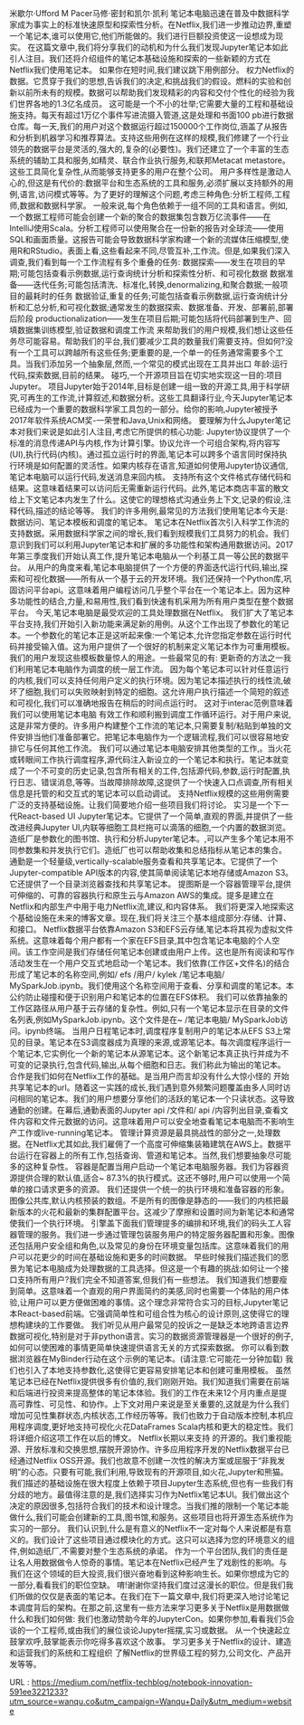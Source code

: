 米歇尔·Ufford M Pacer马修·密封和凯尔·凯利 
 笔记本电脑迅速在普及中数据科学家成为事实上的标准快速原型和探索性分析。在Netflix,我们进一步推动边界,重塑一个笔记本,谁可以使用它,他们所能做的。我们进行巨额投资使这一设想成为现实。 
 在这篇文章中,我们将分享我们的动机和为什么我们发现Jupyter笔记本如此引人注目。我们还将介绍组件的笔记本基础设施和探索的一些新颖的方式在Netflix我们使用笔记本。 
 如果你在短时间,我们建议跳下用例部分。 
 权力Netflix的数据。它贯穿于我们的思想,告诉我们的决定,和挑战我们的假设。燃料的实验和创新以前所未有的规模。数据可以帮助我们发现精彩的内容和交付个性化的经验为我们世界各地的1.3亿名成员。 
 这可能是一个不小的壮举;它需要大量的工程和基础设施支持。每天有超过1万亿个事件写进流摄入管道,这是处理和书面100 pb进行数据仓库。每一天,我们的用户对这个数据运行超过150000个工作岗位,涵盖了从报告和分析到机器学习和推荐算法。支持这些用例在这样的规模,我们修建了一个行业领先的数据平台是灵活的,强大的,复杂的(必要性)。我们还建立了一个丰富的生态系统的辅助工具和服务,如精灵、联合作业执行服务,和联邦Metacat metastore。这些工具简化复杂性,从而能够支持更多的用户在整个公司。 
 用户多样性是激动人心的,但这是有代价的:数据平台和生态系统的工具和服务,必须扩展以支持额外的用例,语言,访问模式等等。为了更好的理解这个问题,考虑三种角色:分析工程师,工程师,数据和数据科学家。 
 一般来说,每个角色依赖于一组不同的工具和语言。例如,一个数据工程师可能会创建一个新的聚合的数据集包含数万亿流事件——在IntelliJ使用Scala。分析工程师可以使用聚合在一份新的报告对全球流——使用SQL和画面质量。这报告可能会导致数据科学家构建一个新的流媒体压缩模型,使用R和RStudio。表面上看,这些看起来不同,尽管互补,工作流。但是,如果我们深入调查,我们看到每一个工作流程有多个重叠的任务: 
 数据探索——发生在项目的早期;可能包括查看示例数据,运行查询统计分析和探索性分析、和可视化数据 
 数据准备——迭代任务;可能包括清洗、标准化,转换,denormalizing,和聚合数据;一般项目的最耗时的任务 
 数据验证,重复的任务;可能包括查看示例数据,运行查询统计分析和汇总分析,和可视化数据;通常发生的数据探索、数据准备、开发、部署前,部署后阶段 
 productionalization——发生在项目后期;可能包括将代码部署到生产、回填数据集训练模型,验证数据和调度工作流 
 来帮助我们的用户规模,我们想让这些任务尽可能容易。帮助我们的平台,我们要减少工具的数量我们需要支持。但如何?没有一个工具可以跨越所有这些任务;更重要的是,一个单一的任务通常需要多个工具。当我们添加另一个抽象层,然而,一个常见的模式出现在工具并出口 
 年龄:运行代码,探索数据,目前的结果。 
 碰巧,一个开源项目旨在切实地实现这一目的:项目Jupyter。 
 项目Jupyter始于2014年,目标是创建一组一致的开源工具,用于科学研究,可再生的工作流,计算叙述,和数据分析。这些工具翻译行业,今天Jupyter笔记本已经成为一个重要的数据科学家工具包的一部分。给你的影响,Jupyter被授予2017年软件系统ACM奖-一荣誉和Java,Unix和网络。 
 要理解为什么Jupyter笔记本对我们来说是如此引人注目,考虑它所提供的核心功能: 
 Jupyter协议提供了一个标准的消息传递API与内核,作为计算引擎。协议允许一个可组合架构,将内容写(UI),执行代码(内核)。通过孤立运行时的界面,笔记本可以跨多个语言同时保持执行环境是如何配置的灵活性。如果内核存在语言,知道如何使用Jupyter协议通信,笔记本电脑可以运行代码,发送消息来回内核。 
 支持所有这个文件格式存储代码和结果。这意味着结果可以访问后无需重新运行代码。此外,笔记本商店丰富的散文给上下文笔记本内发生了什么。这使它的理想格式沟通业务上下文,记录的假设,注释代码,描述的结论等等。 
 我们的许多用例,最常见的方法我们使用笔记本今天是:数据访问、笔记本模板和调度的笔记本。 
 笔记本在Netflix首次引入科学工作流的支持数据。采用数据科学家之间的增长,我们看到规模我们工具努力的机会。我们意识到我们可以利用Jupyter笔记本和扩展的多功能性和架构通用数据访问。2017年第三季度我们开始认真工作,提升笔记本电脑从一个利基工具一等公民的数据平台。 
 从用户的角度来看,笔记本电脑提供了一个方便的界面迭代运行代码,输出,探索和可视化数据——所有从一个基于云的开发环境。我们还保持一个Python库,巩固访问平台api。这意味着用户编程访问几乎整个平台在一个笔记本上。因为这种多功能性的结合,力量,和易用性,我们看到快速有机采用为所有用户类型在整个数据平台。 
 今天,笔记本电脑是最受欢迎的工具处理数据在Netflix。 
 我们扩大了笔记本平台支持,我们开始引入新功能来满足新的用例。从这个工作出现了参数化的笔记本。一个参数化的笔记本正是这听起来像:一个笔记本,允许您指定参数在运行时代码并接受输入值。这为用户提供了一个很好的机制来定义笔记本作为可重用模板。 
 我们的用户发现这些模板数量惊人的用途。一些最常见的有: 
 更新奇的方法之一我们利用笔记本电脑作为调度的统一层工作流。 
 因为每个笔记本可以针对任意运行的内核,我们可以支持任何用户定义的执行环境。因为笔记本描述执行的线性流,破坏了细胞,我们可以失败映射到特定的细胞。这允许用户执行描述一个简短的叙述和可视化,我们可以准确地报告在稍后的时间点运行时。 
 这对于interac范例意味着我们可以使用笔记本电脑 
 有效工作和顺利搬到调度工作循环运行。对于用户来说,这是非常方便的。许多用户构建整个工作流的笔记本,只需要复制/粘贴到单独的文件安排当他们准备部署它。把笔记本电脑作为一个逻辑流程,我们可以很容易地安排它与任何其他工作流。 
 我们可以通过笔记本电脑安排其他类型的工作,。当火花或转眼间工作执行调度程序,源代码注入新设立的一个笔记本和执行。笔记本就变成了一个不可变的历史记录,包含所有相关的工件,包括源代码,参数,运行时配置,执行日志、错误消息,等等。当故障排除故障,这提供了一个快速入口点调查,所有相关信息是托管的和交互式的笔记本可以启动调试。 
 支持Netflix规模的这些用例需要广泛的支持基础设施。让我们简要地介绍一些项目我们将讨论。 
 实习是一个下一代React-based UI Jupyter笔记本。它提供了一个简单,直观的界面,并提供了一些改进经典Jupyter UI,内联等细胞工具栏拖可以滴落的细胞,一个内置的数据浏览。 
 造纸厂是参数化的图书馆、执行和分析Jupyter笔记本。,可以产生多个笔记本用不同参数集和并发执行它们。造纸厂也可以帮助收集和总结指标从笔记本的集合。 
 通勤是一个轻量级,vertically-scalable服务查看和共享笔记本。它提供了一个Jupyter-compatible API版本的内容,使其简单阅读笔记本地存储或Amazon S3。它还提供了一个目录浏览器查找和共享笔记本。 
 提图斯是一个容器管理平台,提供可伸缩的、可靠的容器执行和原生云与Amazon AWS的集成。提多是建立在Netflix和内部生产中用于电力Netflix流,建议,和内容体系。 
 我们将更深入地探索这个基础设施在未来的博客文章。现在,我们将关注三个基本组成部分:存储、计算、和接口。 
 Netflix数据平台依靠Amazon S3和EFS云存储,笔记本将其视为虚拟文件系统。这意味着每个用户都有一个家在EFS目录,其中包含笔记本电脑的个人空间。该工作空间是我们存储任何笔记本创建或由用户上传。这也是所有阅读和写作活动发生在一个用户交互式地启动一个笔记本。我们依靠(工作区+文件名)的结合形成了笔记本的名称空间,例如/ efs /用户/ kylek /笔记本电脑/ MySparkJob.ipynb。我们使用这个名称空间用于查看、分享和调度的笔记本。本公约防止碰撞和便于识别用户和笔记本的位置在EFS体积。 
 我们可以依靠抽象的工作区路径从用户基于云存储的复杂性。例如,只有一个笔记本显示在目录的文件名列表,例如MySparkJob.ipynb。这个文件是在~ /笔记本电脑/ MySparkJob访问。ipynb终端。 
 当用户日程笔记本时,调度程序复制用户的笔记本从EFS S3上常见的目录。笔记本在S3调度器成为真理的来源,或源笔记本。每次调度程序运行一个笔记本,它实例化一个新的笔记本从源笔记本。这个新笔记本真正执行并成为不可变的记录执行,包含代码,输出,从每个细胞和日志。我们称此为输出的笔记本。 
 合作是我们如何在Netflix工作的基础。是当用户而言却没有什么大惊小怪的 
 开始共享笔记本的url。随着这一实践的成长,我们遇到意外频繁问题覆盖由多人同时访问相同的笔记本。我们的用户想要分享他们的活跃的笔记本一个只读状态。这导致通勤的创建。在幕后,通勤表面的Jupyter api /文件和/ api /内容列出目录,查看文件内容和文件元数据的访问。这意味着用户可以安全地查看笔记本电脑而不影响生产工作或live-running笔记本。 
 管理计算资源是最具挑战性的部分之一,处理数据。在Netflix尤其如此,我们雇佣了一个高度可伸缩集装箱建筑在AWS上。数据平台运行在容器上的所有工作,包括查询、管道和笔记本。当然,我们想要抽象尽可能多的这种复杂性。 
 容器是配置当用户启动一个笔记本电脑服务器。我们为容器资源提供合理的默认值,适合~ 87.3%的执行模式。这还不够时,用户可以使用一个简单的接口请求更多的资源。 
 我们还提供一个统一的执行环境和准备容器的形象。图像公共库,默认内核预装的数组。不是所有的图像是静态的——我们的内核把最新版本的火花和最新的集群配置平台。这减少了摩擦和设置时间为新笔记本和通常使我们一个执行环境。 
 引擎盖下面我们管理提多的编排和环境,我们的码头工人容器管理的服务。我们进一步通过管理包装服务用户的特定服务器配置和形象。图像还包括用户安全组和角色,以及常见的身份在环境变量包括库。这意味着我们的用户可以花更少的时间在基础设施和更多的时间数据。 
 早些时候我们描述我们的愿景为笔记本电脑成为处理数据的工具选择。但这是一个有趣的挑战:如何让一个接口支持所有用户?我们完全不知道答案,但我们有一些想法。 
 我们知道我们想要瘦到简单。这意味着一个直观的用户界面简约的美感,同时也需要一个体贴的用户体验,让用户可以更方便做困难的事情。这个理念非常符合实习的目标,Jupyter笔记本React-based前端。它强调简单性和可组合性为核心的设计原则,这使得它的理想构建块的工作要做。 
 我们听见从用户最常见的投诉之一是缺乏本地跨语言边界数据可视化,特别是对于非python语言。实习的数据资源管理器是一个很好的例子,如何可以使困难的事情更简单快速提供语言无关的方式探索数据。 
 你可以看到数据浏览器在MyBinder行动在这个示例的笔记本。(请注意:它可能花一分钟加载) 
 我们也引入了本地支持参数化,这使得它更容易安排笔记本和创建可重用模板。 
 虽然笔记本已经在Netflix提供很多有价值的,我们刚刚开始。我们知道我们需要在前端和后端进行投资来提高整体的笔记本体验。我们的工作在未来12个月内重点是提高可靠性、可见性、和协作。上下文对用户来说是至关重要的,这就是为什么我们增加可见性集群状态,内核状态,工作经历等等。我们也致力于自动版本控制,本机应用程序调度,更好地支持可视化火花DataFrames Scala内核和更大的稳定性。我们将详细介绍这项工作在以后的博文。 
 Netflix长期以来支持 
 的开源的。我们重视能源、开放标准和交换思想,摆脱开源协作。许多应用程序开发的Netflix数据平台已经通过Netflix OSS开源。我们也故意不创建一次性的解决方案或屈服于“非我发明”的心态。只要有可能,我们利用,导致现有的开源项目,如火花,Jupyter和熊猫。 
 我们描述的基础设施在很大程度上依赖于项目Jupyter生态系统,但也有一些我们有分歧的地方。最值得注意的是,我们选择实习作为Netflix笔记本UI。我们做出这个决定的原因很多,包括符合我们的技术和设计理念。当我们推的限制一个笔记本能做什么,我们可能会创建新的工具,图书馆,和服务。这些项目也将开源生态系统作为实习的一部分。 
 我们认识到,什么是有意义的Netflix不一定对每个人来说都是有意义的。我们设计了这些项目通过模块化的方式。这只可以选择为您的环境意义的组件,例如造纸厂,不需要对整个生态系统的承诺。 
 作为一个平台团队,我们的责任是让名人用数据做令人惊奇的事情。笔记本在Netflix已经产生了戏剧性的影响。与我们在这个领域的巨大投资,我们很兴奋地看到这种影响生长。如果你想成为它的一部分,看看我们的职位空缺。 
 唷!谢谢你坚持我们度过这漫长的职位。但是我们我们所做的仅仅是表面的笔记本。在我们在下一篇文章中,我们将更深入地讨论笔记本调度背后的架构。在那之前,这里有一些方法来学习更多关于Netflix是用数据做什么和我们如何做: 
 我们也激动赞助今年的JupyterCon。如果你参加,看看我们5会谈的一个工程师,或由我们的展位谈论Jupyter摇摆,实习或数据。 
 从一个快速起立鼓掌欢呼,鼓掌能表示你吃得多喜欢这个故事。 
 学习更多关于Netflix的设计、建造和运营我们的系统和工程组织 
 了解Netflix的世界级工程的努力,公司文化、产品开发等等。 
  
   
  URL : https://medium.com/netflix-techblog/notebook-innovation-591ee3221233?utm_source=wanqu.co&utm_campaign=Wanqu+Daily&utm_medium=website